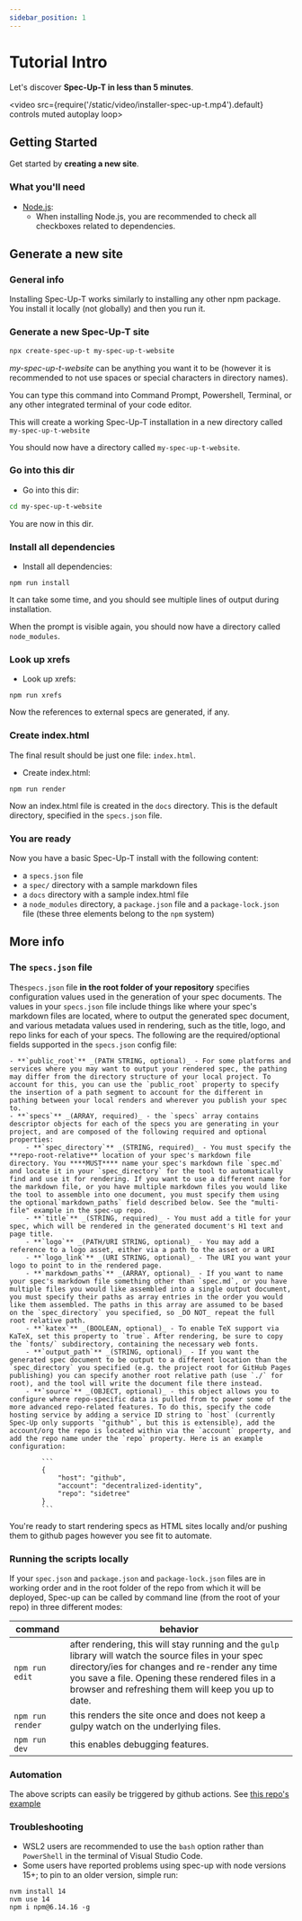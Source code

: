 ```yaml
---
sidebar_position: 1
---
```


# Tutorial Intro

Let's discover **Spec-Up-T in less than 5 minutes**.

<video src={require('/static/video/installer-spec-up-t.mp4').default} controls muted autoplay loop></video>

## Getting Started

Get started by **creating a new site**.

### What you'll need

- [Node.js](https://nodejs.org/en/download/):
  - When installing Node.js, you are recommended to check all checkboxes related to dependencies.

## Generate a new site

### General info

Installing Spec-Up-T works similarly to installing any other npm package. You install it locally (not globally) and then you run it.

### Generate a new Spec-Up-T site

```bash
npx create-spec-up-t my-spec-up-t-website
```

*my-spec-up-t-website* can be anything you want it to be (however it is recommended to not use spaces or special characters in directory names).

You can type this command into Command Prompt, Powershell, Terminal, or any other integrated terminal of your code editor.

This will create a working Spec-Up-T installation in a new directory called `my-spec-up-t-website`

You should now have a directory called `my-spec-up-t-website`.

### Go into this dir

- Go into this dir:

```bash
cd my-spec-up-t-website
```

You are now in this dir.

### Install all dependencies

- Install all dependencies:

```
npm run install
```

It can take some time, and you should see multiple lines of output during installation.

When the prompt is visible again, you should now have a directory called `node_modules`.

### Look up xrefs

- Look up xrefs:

```
npm run xrefs
```

Now the references to external specs are generated, if any.

### Create index.html

The final result should be just one file: `index.html`.

- Create index.html:

```
npm run render
```

Now an index.html file is created in the `docs` directory. This is the default directory, specified in the `specs.json` file.

### You are ready

Now you have a basic Spec-Up-T install with the following content:

- a `specs.json` file
- a `spec/` directory with a sample markdown files
- a `docs` directory with a sample index.html file
- a `node_modules` directory, a `package.json` file and a `package-lock.json` file (these three elements belong to the `npm` system)

## More info

### The `specs.json` file

The`specs.json` file **in the root folder of your repository** specifies configuration values used in the generation of your spec documents. The values in your `specs.json` file include things like where your spec's markdown files are located, where to output the generated spec document, and various metadata values used in rendering, such as the title, logo, and repo links for each of your specs. The following are the required/optional fields supported in the `specs.json` config file:

    - **`public_root`** _(PATH STRING, optional)_ - For some platforms and services where you may want to output your rendered spec, the pathing may differ from the directory structure of your local project. To account for this, you can use the `public_root` property to specify the insertion of a path segment to account for the different in pathing between your local renders and wherever you publish your spec to.
    - **`specs`** _(ARRAY, required)_ - the `specs` array contains descriptor objects for each of the specs you are generating in your project, and are composed of the following required and optional properties:
        - **`spec_directory`** _(STRING, required)_ - You must specify the **repo-root-relative** location of your spec's markdown file directory. You ****MUST**** name your spec's markdown file `spec.md` and locate it in your `spec_directory` for the tool to automatically find and use it for rendering. If you want to use a different name for the markdown file, or you have multiple markdown files you would like the tool to assemble into one document, you must specify them using the optional`markdown_paths` field described below. See the "multi-file" example in the spec-up repo.
        - **`title`** _(STRING, required)_ - You must add a title for your spec, which will be rendered in the generated document's H1 text and page title.
        - **`logo`** _(PATH/URI STRING, optional)_ - You may add a reference to a logo asset, either via a path to the asset or a URI
        - **`logo_link`** _(URI STRING, optional)_ - The URI you want your logo to point to in the rendered page.
        - **`markdown_paths`** _(ARRAY, optional)_ - If you want to name your spec's markdown file something other than `spec.md`, or you have multiple files you would like assembled into a single output document, you must specify their paths as array entries in the order you would like them assembled. The paths in this array are assumed to be based on the `spec_directory` you specified, so _DO NOT_ repeat the full root relative path.
        - **`katex`** _(BOOLEAN, optional)_ - To enable TeX support via KaTeX, set this property to `true`. After rendering, be sure to copy the `fonts/` subdirectory, containing the necessary web fonts.
        - **`output_path`** _(STRING, optional)_ - If you want the generated spec document to be output to a different location than the `spec_directory` you specified (e.g. the project root for GitHub Pages publishing) you can specify another root relative path (use `./` for root), and the tool will write the document file there instead.
        - **`source`** _(OBJECT, optional)_ - this object allows you to configure where repo-specific data is pulled from to power some of the more advanced repo-related features. To do this, specify the code hosting service by adding a service ID string to `host` (currently Spec-Up only supports `"github"`, but this is extensible), add the account/org the repo is located within via the `account` property, and add the repo name under the `repo` property. Here is an example configuration:

            ```
            {
                "host": "github",
                "account": "decentralized-identity",
                "repo": "sidetree"
            }
            ```

You're ready to start rendering specs as HTML sites locally and/or pushing them to github pages however you see fit to automate.

### Running the scripts locally

If your `spec.json` and `package.json` and `package-lock.json` files are in working order and in the root folder of the repo from which it will be deployed, Spec-up can be called by command line (from the root of your repo) in three different modes:

|command|behavior|
|---|---|
|`npm run edit`|after rendering, this will stay running and the `gulp` library will watch the source files in your spec directory/ies for changes and re-render any time you save a file. Opening these rendered files in a browser and refreshing them will keep you up to date.|
|`npm run render`|this renders the site once and does not keep a gulpy watch on the underlying files.|
|`npm run dev`|this enables debugging features.|

### Automation

The above scripts can easily be triggered by github actions.  See [this repo's example](https://github.com/decentralized-identity/spec-up/blob/master/.github/workflows/render-specs.yml)

### Troubleshooting

- WSL2 users are recommended to use the `bash` option rather than `PowerShell` in the terminal of Visual Studio Code.
- Some users have reported problems using spec-up with node versions 15+; to pin to an older version, simple run:

```
nvm install 14
nvm use 14
npm i npm@6.14.16 -g
```
